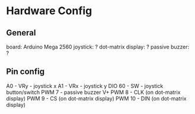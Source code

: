 # Hardware Config
## General
board: Arduino Mega 2560
joystick: ?
dot-matrix display: ?
passive buzzer: ?

## Pin config
A0 - VRy - joystick x
A1 - VRx - joystick y
DIO 60 - SW - joystick button/switch
PWM 7 - passive buzzer V+
PWM 8 - CLK (on dot-matrix display)
PWM 9 - CS (on dot-matrix display)
PWM 10 - DIN (on dot-matrix display)